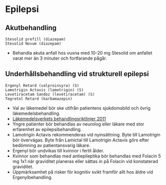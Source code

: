 Epilepsi
========

Akutbehandling
--------------

    Stesolid prefill (diazepam)
    Stesolid Novum (diazepam)

-   Behandla akuta anfall hos vuxna med 10-20 mg Stesolid om anfallet
    varat mer än 3 minuter och fortfarande pågår.

Underhållsbehandling vid strukturell epilepsi
---------------------------------------------

    Ergenyl Retard (valproinsyra) (S)
    Lamotrigin Actavis (lamotrigin) (S)
    Levetiracetam Sandoz (levetiracetam) (S)
    Tegretol Retard (karbamazepin)

-   Val av läkemedel bör ske utifrån patientens sjukdomsbild och övrig
    läkemedelsbehandling.
-   [Läkemedelsverkets behandlingsriktlinjer 2011](http://www.lakemedelsverket.se/upload/halso-och-sjukvard/behandlingsrekommendationer/2011_02_02_Rek%20Eilepsi-webb.pdf)
-   Yngre patienter bör behandlas av neurolog eller läkare med stor
    erfarenhet av epilepsibehandling.
-   Lamotrigin Actavis rekommenderas vid nyinsättning. Byte till
    Lamotrigin bör övervägas. Byte från Lamictal till Lamotrigin Actavis
    görs efter bedömning av patientansvarig läkare.
-   Ergenyl bör undvikas till kvinnor i fertil ålder.
-   Kvinnor som behandlas med antiepileptika bör behandlas med Folacin 5
    mg 1x1 när graviditet planeras eller sättas in på Folacin vid
    konstaterad graviditet.
-   Uppmärksamhet på risker för kognitiv svikt framför allt hos äldre
    vid Ergenylbehandling.

